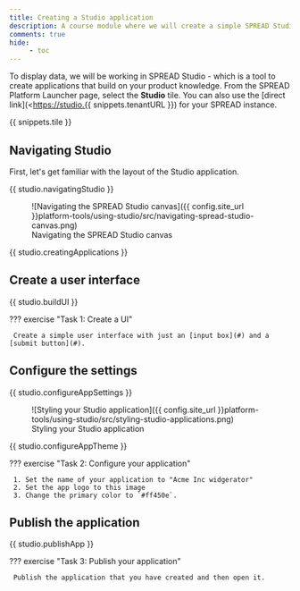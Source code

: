 ```yaml
---
title: Creating a Studio application
description: A course module where we will create a simple SPREAD Studio application.
comments: true
hide:
     - toc
---
```


To display data, we will be working in SPREAD Studio - which is a tool to create applications that build on your product knowledge. From the SPREAD Platform Launcher page, select the **Studio** tile. You can also use the [direct link](<<https://studio.{{> snippets.tenantURL }}) for your SPREAD instance.

{{ snippets.tile }}

## Navigating Studio

First, let's get familiar with the layout of the Studio application.

{{ studio.navigatingStudio }}

<figure markdown="span">
	![Navigating the SPREAD Studio canvas]({{ config.site_url }}platform-tools/using-studio/src/navigating-spread-studio-canvas.png)
	<figcaption>Navigating the SPREAD Studio canvas</figcaption>
</figure>
{{ studio.creatingApplications }}

## Create a user interface

{{ studio.buildUI }}

??? exercise "Task 1: Create a UI"

     Create a simple user interface with just an [input box](#) and a [submit button](#).

## Configure the settings

{{ studio.configureAppSettings }}

<figure markdown="span">
	![Styling your Studio application]({{ config.site_url }}platform-tools/using-studio/src/styling-studio-applications.png)
	<figcaption>Styling your Studio application</figcaption>
</figure>

{{ studio.configureAppTheme }}

??? exercise "Task 2: Configure your application"

     1. Set the name of your application to "Acme Inc widgerator"
     2. Set the app logo to this image
     3. Change the primary color to `#ff450e`.

## Publish the application

{{ studio.publishApp }}

??? exercise "Task 3: Publish your application"

     Publish the application that you have created and then open it.